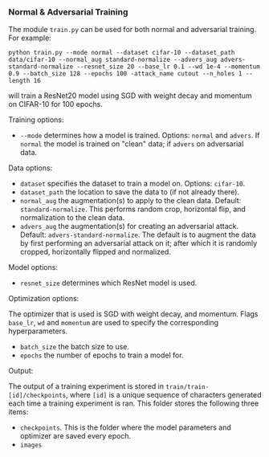 ### Normal & Adversarial Training

The module `train.py` can be used for both normal and adversarial training. For example:

`python train.py --mode normal --dataset cifar-10 --dataset_path data/cifar-10 --normal_aug standard-normalize --advers_aug advers-standard-normalize --resnet_size 20 --base_lr 0.1 --wd 1e-4 --momentum 0.9 --batch_size 128 --epochs 100 -attack_name cutout --n_holes 1 --length 16`

will train a ResNet20 model using SGD with weight decay and momentum on CIFAR-10 for 100 epochs.

Training options:

* `--mode` determines how a model is trained. Options: `normal` and `advers`. If `normal` the model is trained on "clean" data; if `advers` on adversarial data.

Data options:

* `dataset` specifies the dataset to train a model on. Options: `cifar-10`.
* `dataset_path` the location to save the data to (if not already there).
* `normal_aug` the augmentation(s) to apply to the clean data. Default: `standard-normalize`. This performs random crop, horizontal flip, and normalization to the clean data.
* `advers_aug` the augmentation(s) for creating an adversarial attack. Default: `advers-standard-normalize`. The default is to augment the data by first performing an adversarial attack on it; after which it is randomly cropped, horizontally flipped and normalized.

Model options:
* `resnet_size` determines which ResNet model is used.

Optimization options:

The optimizer that is used is SGD with weight decay, and momentum. Flags `base_lr`, `wd` and `momentum` are used to specify the corresponding hyperparameters.

* `batch_size` the batch size to use.
* `epochs` the number of epochs to train a model for.

Output:

The output of a training experiment is stored in `train/train-[id]/checkpoints`, where `[id]` is a unique sequence of characters generated each time a training experiment is ran. This folder stores the following three items:
* `checkpoints`. This is the folder where the model parameters and optimizer are saved every epoch.
* `images`

<!-- todo: explain that the trainer in normal mode still calculates advers accuracy. the only difference is not it doesn't train on
adversarial batches - just the clean ones. todo: preprocess_options flag should be split up into two: advers_options: , normal options: this way you can still specify the order of augmentations.
-->

<!-- `python eval.py --dataset imagenet --class_downsample_factor 10 --attack pgd_linf --epsilon 16.0 --n_iters 100 --step_size 1 --ckpt_path [CKPT_PATH] --dataset_path [DATASET_PATH]`)

will evaluate a ResNet-50 model checkpoint located at `CKPT_PATH` against the L<sub>&infin;</sub> attack with &epsilon;=16, 100 iterations, and step size 1 on the ImageNet-100 validation set, located at `DATASET_PATH`.  The choices of attack we provide are: `pgd_linf, pgd_l2, fw_l1, jpeg_linf, jpeg_l2, jpeg_l1, elastic, fog, gabor, snow`.

If the flag `--use_wandb` is set, results will be logged to WandB.  Otherwise, if the flag `--no_wandb` is set, results will be logged to the folder `./eval/eval-[YYYYmmDD_HHMMSS]-[RUN_ID]`, which will contain:

* file `summary.log`, a JSON file containing a single dict with configuration parameters and results of the run
* folder `images` containing (1) `adv_[X].png`, `orig_[X].png`, attacked and original version of the first image in each class X and (2) `init_adv_[X].png`, `init_orig_[X].png`, attacked and original versions of all images in the first evaluation batch.) -->

